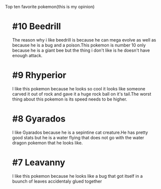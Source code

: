 <DOCTYPE html>
<head>
<body>
Top ten favorite pokemon(this is my opinion)
</body>
</head>
<ul>
<h1>#10 Beedrill</h1>
<p>The reason why i like beedrill is because he can mega evolve as well as because he is a bug and a poison.This pokemon is number 10 only because he is a giant bee but the thing i don't like is he doesn't have enough attack.
<h1>#9 Rhyperior</h1>
<p>I like this pokemon because he looks so cool it looks like someone carved it out of rock and gave it a huge rock ball on it's tail.The worst thing about this pokemon is its speed needs to be higher.</p>
<h1>#8 Gyarados</h1>
<p>I like Gyarados because he is a sepintine cat creature.He has pretty good stats but he is a water flying that does not go with the water dragon pokemon that he looks like.
<h1>#7 Leavanny</h1>
<p>I like this pokemon because he looks like a bug that got itself in a buunch of leaves accidentaly glued together</p>
